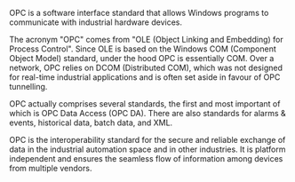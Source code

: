 OPC is a software interface standard that allows Windows programs to communicate with industrial hardware devices.

The acronym "OPC" comes from "OLE (Object Linking and Embedding) for Process Control". Since OLE is based on the Windows COM (Component Object Model) standard, under the hood OPC is essentially COM. Over a network, OPC relies on DCOM (Distributed COM), which was not designed for real-time industrial applications and is often set aside in favour of OPC tunnelling.

OPC actually comprises several standards, the first and most important of which is OPC Data Access (OPC DA). There are also standards for alarms & events, historical data, batch data, and XML.


OPC is the interoperability standard for the secure and reliable exchange of data in the industrial automation space and in other industries. It is platform independent and ensures the seamless flow of information among devices from multiple vendors. 
